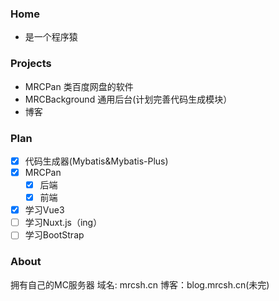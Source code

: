 ### Home

- 是一个程序猿

### Projects

- MRCPan 类百度网盘的软件
- MRCBackground 通用后台(计划完善代码生成模块）
- 博客

### Plan

- [x] 代码生成器(Mybatis&Mybatis-Plus)
- [x] MRCPan
  - [X] 后端
  - [X] 前端
- [X] 学习Vue3
- [ ] 学习Nuxt.js（ing）
- [ ] 学习BootStrap

### About

拥有自己的MC服务器
域名: mrcsh.cn
博客：blog.mrcsh.cn(未完)

